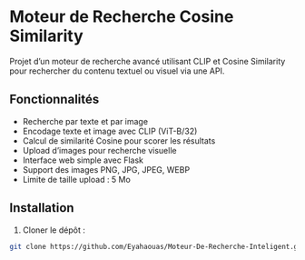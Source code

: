 # Moteur de Recherche Cosine Similarity

Projet d’un moteur de recherche avancé utilisant CLIP et Cosine Similarity pour rechercher du contenu textuel ou visuel via une API.

## Fonctionnalités

- Recherche par texte et par image
- Encodage texte et image avec CLIP (ViT-B/32)
- Calcul de similarité Cosine pour scorer les résultats
- Upload d’images pour recherche visuelle
- Interface web simple avec Flask
- Support des images PNG, JPG, JPEG, WEBP
- Limite de taille upload : 5 Mo

## Installation

1. Cloner le dépôt :
```bash
git clone https://github.com/Eyahaouas/Moteur-De-Recherche-Inteligent.git

